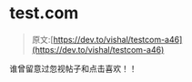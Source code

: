 # test.com

> 原文:[https://dev.to/vishal/testcom-a46](https://dev.to/vishal/testcom-a46)

谁曾留意过忽视帖子和点击喜欢！！